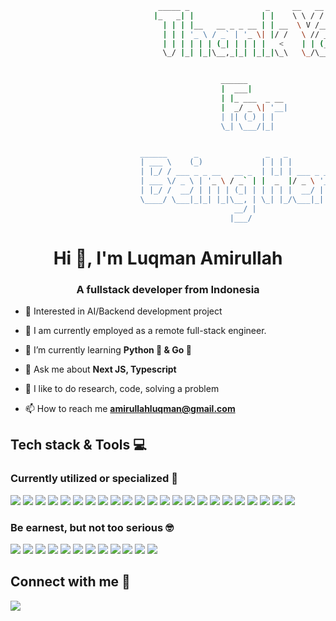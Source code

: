 ```bash
                                 _____ _                 _     __   __
                                |_   _| |               | |    \ \ / /
                                  | | | |__   __ _ _ __ | | __  \ V /___  _   _
                                  | | | '_ \ / _` | '_ \| |/ /   \ // _ \| | | |
                                  | | | | | | (_| | | | |   <    | | (_) | |_| |
                                  \_/ |_| |_|\__,_|_| |_|_|\_\   \_/\___/ \__,_|


                                               ______
                                               |  ___|
                                               | |_ ___  _ __
                                               |  _/ _ \| '__|
                                               | || (_) | |
                                               \_| \___/|_|


                             ______      _               _   _               _
                             | ___ \    (_)             | | | |             | |
                             | |_/ / ___ _ _ __   __ _  | |_| | ___ _ __ ___| |
                             | ___ \/ _ \ | '_ \ / _` | |  _  |/ _ \ '__/ _ \ |
                             | |_/ /  __/ | | | | (_| | | | | |  __/ | |  __/_|
                             \____/ \___|_|_| |_|\__, | \_| |_/\___|_|  \___(_)
                                                  __/ |
                                                 |___/
```

<h1 align="center">Hi 👋, I'm Luqman Amirullah</h1>
<h3 align="center">A fullstack developer from Indonesia</h3>

- 🧐 Interested in AI/Backend development project
  
- 🔭 I am currently employed as a remote full-stack engineer.

- 🌱 I’m currently learning **Python 🐍 & Go 💙**

- 💬 Ask me about **Next JS, Typescript**

- 💞️ I like to do research, code, solving a problem

- 📫 How to reach me **amirullahluqman@gmail.com**

## Tech stack & Tools 💻

### Currently utilized or specialized 🥇
<p>
<img src="https://img.shields.io/badge/-JavaScript-f7df1e?style=for-the-badge&logo=javascript&logoColor=black" />
<img src="https://img.shields.io/badge/-TypeScript-3178c8?style=for-the-badge&logo=typescript&logoColor=white" />
<img src="https://img.shields.io/badge/Node.js-43853D?style=for-the-badge&logo=node.js&logoColor=white" />
<img src="https://img.shields.io/badge/-Express-black?style=for-the-badge&logo=express&logoColor=white" />
<img src="https://img.shields.io/badge/-NestJS-d9224C?style=for-the-badge&logo=nestjs&logoColor=white" />
<img src="https://img.shields.io/badge/-Python-3776ab?style=for-the-badge&logo=python&logoColor=white" />
<img src="https://img.shields.io/badge/-FastAPI-00CCBC?style=for-the-badge&logo=fastapi&logoColor=white" />
<img src="https://img.shields.io/badge/-Go-00AFF0?style=for-the-badge&logo=go&logoColor=white" />
<img src="https://img.shields.io/badge/-MySql-31526b?style=for-the-badge&logo=mysql&logoColor=white" />
<img src="https://img.shields.io/badge/-MongoDB-47a24b?style=for-the-badge&logo=mongodb&logoColor=white" />
<img src="https://img.shields.io/badge/-React-60d8f9?style=for-the-badge&logo=react&logoColor=black" />
<img src="https://img.shields.io/badge/-NextJS-white?style=for-the-badge&logo=next.js&logoColor=black" />
<img src="https://img.shields.io/badge/-Tailwind-06b2cf?style=for-the-badge&logo=tailwindcss&logoColor=white" />
<img src="https://img.shields.io/badge/-RabbitMQ-FF5722?style=for-the-badge&logo=rabbitmq&logoColor=white" />
<img src="https://img.shields.io/badge/-Pandas-002970?style=for-the-badge&logo=pandas&logoColor=white" />
<img src="https://img.shields.io/badge/-ChartJS-F96854?style=for-the-badge&logo=chartdotjs&logoColor=white" />
<img src="https://img.shields.io/badge/-Docker-00A1E9?style=for-the-badge&logo=docker&logoColor=white" />
<img src="https://img.shields.io/badge/NeoVim-%2357A143.svg?&style=for-the-badge&logo=neovim&logoColor=white" />
<img src="https://img.shields.io/badge/-Figma-8b35d0?style=for-the-badge&logo=figma&logoColor=white" />
<img src="https://img.shields.io/badge/-Git-ec4f31?style=for-the-badge&logo=git&logoColor=white" />
<img src="https://img.shields.io/badge/-Github-black?style=for-the-badge&logo=github" />
<img src="https://img.shields.io/badge/-Gitlab-e24529?style=for-the-badge&logo=gitlab&logoColor=white" />
<img src="https://img.shields.io/badge/Amazon_AWS-232F3E?style=for-the-badge&logo=amazon-aws&logoColor=white" />
</p>

### Be earnest, but not too serious 🤓
<p align="left">
  <img src="https://img.shields.io/badge/Flask-000000?style=for-the-badge&logo=flask&logoColor=white" />
  <img src="https://img.shields.io/badge/-PostgreSQL-2f4983?style=for-the-badge&logo=postgresql&logoColor=white" />
  <img src="https://img.shields.io/badge/-Bootstrap-7952b3?style=for-the-badge&logo=bootstrap&logoColor=white" />
  <img src="https://img.shields.io/badge/-Kotlin-7f52ff?style=for-the-badge&logo=kotlin&logoColor=white" />
  <img src="https://img.shields.io/badge/-Astro-000000?style=for-the-badge&logo=astro&logoColor=white" />
  <img src="https://img.shields.io/badge/-Android%20Studio-3ddc84?style=for-the-badge&logo=androidstudio&logoColor=white" />
  <img src="https://img.shields.io/badge/-Vercel-black?style=for-the-badge&logo=vercel&logoColor=white" />
  <img src="https://img.shields.io/badge/PHP-777BB4?style=for-the-badge&logo=php&logoColor=white" />
  <img src="https://img.shields.io/badge/Laravel-FF2D20?style=for-the-badge&logo=laravel&logoColor=white" />
  <img src="https://img.shields.io/badge/Redux-593D88?style=for-the-badge&logo=redux&logoColor=white" />
   <img src="https://img.shields.io/badge/Vue.js-35495E?style=for-the-badge&logo=vue.js&logoColor=4FC08D" />
   <img src="https://img.shields.io/badge/React_Native-20232A?style=for-the-badge&logo=react&logoColor=61DAFB" />
</p>

## Connect with me 🤝
<a target="_blank" href="https://www.linkedin.com/in/luqman-amirullah-00a8082ab/"><img src="https://img.shields.io/badge/linkedin-0077B5.svg?style=for-the-badge&logo=linkedin&logoColor=white"/></a>
